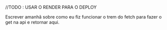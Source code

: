 //TODO : USAR O RENDER PARA O DEPLOY

Escrever amanhã sobre como eu fiz funcionar o trem do fetch para fazer o get na api e retornar aqui.